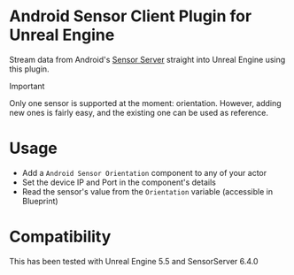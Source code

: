 # Android Sensor Client Plugin for Unreal Engine

Stream data from Android's [Sensor Server](https://github.com/umer0586/SensorServer) straight into Unreal Engine using this plugin.

> [!IMPORTANT]
> Only one sensor is supported at the moment: orientation. However, adding new ones is fairly easy, and the existing one can be used as reference.

# Usage

* Add a `Android Sensor Orientation` component to any of your actor
* Set the device IP and Port in the component's details
* Read the sensor's value from the `Orientation` variable (accessible in Blueprint)

# Compatibility

This has been tested with Unreal Engine 5.5 and SensorServer 6.4.0
